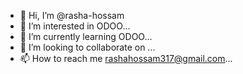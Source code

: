 - 👋 Hi, I’m @rasha-hossam
- 👀 I’m interested in ODOO...
- 🌱 I’m currently learning ODOO...
- 💞️ I’m looking to collaborate on ...
- 📫 How to reach me rashahossam317@gmail.com...

<!---
rasha-hossam/rasha-hossam is a ✨ special ✨ repository because its `README.md` (this file) appears on your GitHub profile.
You can click the Preview link to take a look at your changes.
--->
